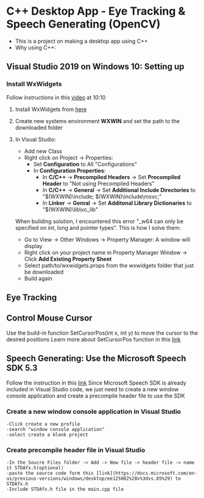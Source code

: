 #  C++ Desktop App - Eye Tracking & Speech Generating (OpenCV)
- This is a project on making a desktop app using C++ 
- Why using C++: 

## Visual Studio 2019 on Windows 10: Setting up

### Install WxWidgets
Follow instructions in this [video](https://www.youtube.com/watch?v=FOIbK4bJKS8&t=784s) at 10:10
1. Install WxWidgets from [here](https://www.wxwidgets.org/downloads/)
2. Create new systems environment **WXWIN** and set the path to the downloaded folder
3. In Visual Studio:
    - Add new Class
    - Right click on Project -> Properties: 
        - Set **Configuration** to All "Configurations"
        - In **Configuration Properties**:
            - In **C/C++** -> **Precompiled Headers** -> Set **Precompiled Header** to "Not using Precompiled Headers"
            - In **C/C++** -> **General** -> Set **Additional Include Directories** to "$(WXWIN)\include; $(WXWIN)\include\msvc;"
            - In **Linker** -> **Genral** -> Set **Additonal Library Dictionaries** to "$(WXWIN)\lib\vc_lib"
    
    When building solution, I encountered this error "_w64 can only be specified on int, long and pointer types". This is how I solve them:
    - Go to View -> Other Windows -> Property Manager: A window will display
    - Right click on your project name in Property Manager Window -> Click **Add Existing Property Sheet** 
    - Select path/to/wxwidgets.props from the wxwidgets folder that just be downloaded
    - Build again
## Eye Tracking
## Control Mouse Cursor
Use the build-in function SetCursorPos(int x, int y) to move the cursor to the desired positions
Learn more about SetCursorPos function in this [link](https://docs.microsoft.com/en-us/windows/win32/api/winuser/nf-winuser-setcursorpos)
## Speech Generating: Use the Microsoft Speech SDK 5.3
Follow the instruction in this [link](https://docs.microsoft.com/en-us/previous-versions/windows/desktop/ee125082%28v%3dvs.85%29)
Since Microsoft Speech SDK is already included in Visual Studio code, we just need to create a new window console application and create a precompile header file to use the SDK
### Create a new window console application in Visual Studio
	-Click create a new profile
	-search "window console application"
	-select create a blank project 
### Create precompile header file in Visual Studio
	-In the Soucre Files folder -> Add -> New file -> header file -> name it STDAfx.h(optional)
	-paste the source code form this [link](https://docs.microsoft.com/en-us/previous-versions/windows/desktop/ee125082%28v%3dvs.85%29) to STDAfx.h
	-Include STDAfx.h file in the main.cpp file
